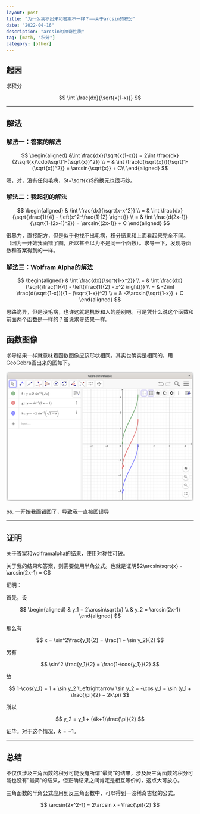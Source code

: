 ```yaml
---
layout: post
title: "为什么我积出来和答案不一样？——关于arcsin的积分"
date: "2022-04-16"
description: "arcsin的神奇性质"
tag: [math, "积分"]
category: [other]
---
```


## 起因

求积分

$$
\int \frac{dx}{\sqrt{x(1-x)}}
$$

---

## 解法

### 解法一：答案的解法

$$
\begin{aligned}
&\int \frac{dx}{\sqrt{x(1-x)}} = 2\int \frac{dx}{2\sqrt{x}\cdot\sqrt{1-(\sqrt{x})^2}} \\
= & \int \frac{d(\sqrt{x})}{\sqrt{1-(\sqrt{x})^2}} = \arcsin{\sqrt{x}}  + C\\
\end{aligned}
$$

嗯，对，没有任何毛病，$t=\sqrt{x}$的换元也很巧妙。

### 解法二：我起初的解法

$$
\begin{aligned}
& \int \frac{dx}{\sqrt{x-x^2}} \\
= & \int \frac{dx}{\sqrt{\frac{1}{4} - \left(x^2-\frac{1}{2} \right)}} \\
= & \int \frac{d(2x-1)}{\sqrt{1-(2x-1)^2}} = \arcsin{(2x-1)} + C
\end{aligned}
$$

很暴力，直接配方，但是似乎也找不出毛病，积分结果和上面看起来完全不同。（因为一开始我画错了图，所以甚至以为不是同一个函数）。求导一下，发现导函数和答案得到的一样。

### 解法三：Wolfram Alpha的解法

$$
\begin{aligned}
& \int \frac{dx}{\sqrt{1-x^2}} \\
= & \int \frac{dx}{\sqrt{\frac{1}{4} - \left(\frac{1}{2} - x^2 \right)}} \\
= & -2\int \frac{d(\sqrt{1-x})}{1 - (\sqrt{1-x})^2} \\
= & -2\arcsin{\sqrt{1-x}} + C
\end{aligned}
$$

思路诡异，但是没毛病，也许这就是机器和人的差别吧。可是凭什么说这个函数和前面两个函数是一样的？虽说求导结果一样。

## 函数图像

求导结果一样就意味着函数图像应该形状相同。其实也确实是相同的，用GeoGebra画出来的图如下。

![](geogebra.png)

ps. 一开始我画错图了，导致我一直被图误导

---

## 证明

关于答案和wolframalpha的结果，使用对称性可破。

关于我的结果和答案，则需要使用半角公式。也就是证明$2\arcsin\sqrt{x} - \arcsin(2x-1) = C$

证明：

首先，设

$$
\begin{aligned}
& y_1 = 2\arcsin\sqrt{x} \\
& y_2 = \arcsin(2x-1)
\end{aligned}
$$

那么有

$$
x = \sin^2\frac{y_1}{2} = \frac{1 + \sin y_2}{2}
$$

另有

$$
\sin^2 \frac{y_1}{2} = \frac{1-\cos{y_1}}{2}
$$

故

$$
1-\cos{y_1} = 1 + \sin y_2 \Leftrightarrow \sin y_2 = -\cos y_1 = \sin (y_1 + \frac{\pi}{2} + 2k\pi)
$$

所以

$$
y_2 = y_1 + (4k+1)\frac{\pi}{2}
$$

证毕。对于这个情况，$k=-1$。

---

## 总结

不仅仅涉及三角函数的积分可能没有所谓”最简“的结果，涉及反三角函数的积分可能也没有”最简“的结果，但正确结果之间肯定是相互等价的，这点大可放心。

三角函数的半角公式应用到反三角函数中，可以得到一波稀奇古怪的公式。

$$
\arcsin(2x^2-1) = 2\arcsin x - \frac{\pi}{2}
$$
